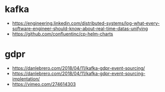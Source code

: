 # kafka
- https://engineering.linkedin.com/distributed-systems/log-what-every-software-engineer-should-know-about-real-time-datas-unifying
- https://github.com/confluentinc/cp-helm-charts

# gdpr
- https://danlebrero.com/2018/04/11/kafka-gdpr-event-sourcing/
- https://danlebrero.com/2018/04/11/kafka-gdpr-event-sourcing-implentation/
- https://vimeo.com/274614303

<!-- Copyright (c) 2019 Geoffrey Huntley. All rights reserved. -->
<!-- SPDX-License-Identifier: AGPL-3.0 -->

